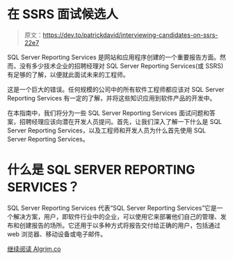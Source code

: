 # 在 SSRS 面试候选人

> 原文：<https://dev.to/patrickdavid/interviewing-candidates-on-ssrs-22e7>

SQL Server Reporting Services 是网站和应用程序创建的一个重要报告方面。然而，没有多少技术企业的招聘经理对 SQL Server Reporting Services(或 SSRS)有足够的了解，以便就此面试未来的工程师。

这是一个巨大的错误。任何规模的公司中的所有软件工程师都应该对 SQL Server Reporting Services 有一定的了解，并将这些知识应用到软件产品的开发中。

在本指南中，我们将分为一些 SQL Server Reporting Services 面试问题和答案，招聘经理应该向潜在开发人员提问。首先，让我们深入了解一下什么是 SQL Server Reporting Services，以及工程师和开发人员为什么首先使用 SQL Server Reporting Services。

# 什么是 SQL SERVER REPORTING SERVICES？

SQL Server Reporting Services 代表“SQL Server Reporting Services”它是一个解决方案，用户，即软件行业中的企业，可以使用它来部署他们自己的管理、发布和创建报告的场所。它还用于以多种方式将报告交付给正确的用户，包括通过 web 浏览器、移动设备或电子邮件。

[继续阅读 Algrim.co](https://www.algrim.co/posts/260-ssrs-interview-questions)